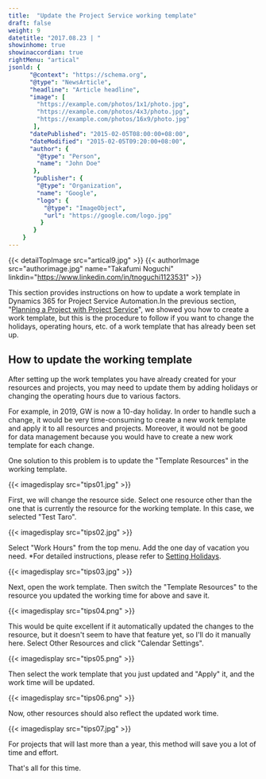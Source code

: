 ```yaml
---
title:  "Update the Project Service working template"
draft: false
weight: 9
datetitle: "2017.08.23 | "
showinhome: true
showinaccordian: true
rightMenu: "artical"
jsonld: {
      "@context": "https://schema.org",
      "@type": "NewsArticle",
      "headline": "Article headline",
      "image": [
        "https://example.com/photos/1x1/photo.jpg",
        "https://example.com/photos/4x3/photo.jpg",
        "https://example.com/photos/16x9/photo.jpg"
       ],
      "datePublished": "2015-02-05T08:00:00+08:00",
      "dateModified": "2015-02-05T09:20:00+08:00",
      "author": {
        "@type": "Person",
        "name": "John Doe"
       },
       "publisher": {
        "@type": "Organization",
        "name": "Google",
        "logo": {
          "@type": "ImageObject",
          "url": "https://google.com/logo.jpg"
         }
       }
    }
---
```

{{< detailTopImage src="artical9.jpg" >}}
{{< authorImage src="authorimage.jpg" name="Takafumi Noguchi" linkdin="https://www.linkedin.com/in/tnoguchi1123531" >}}
<!-- Intro  -->
This section provides instructions on how to update a work template in Dynamics 365 for Project Service Automation.In the previous section, "[Planning a Project with Project Service]()", we showed you how to create a work template, but this is the procedure to follow if you want to change the holidays, operating hours, etc. of a work template that has already been set up.

## How to update the working template
After setting up the work templates you have already created for your resources and projects, you may need to update them by adding holidays or changing the operating hours due to various factors.

For example, in 2019, GW is now a 10-day holiday. In order to handle such a change, it would be very time-consuming to create a new work template and apply it to all resources and projects. Moreover, it would not be good for data management because you would have to create a new work template for each change.

One solution to this problem is to update the "Template Resources" in the working template.
<!-- Image= tips01.jpg -->
{{< imagedisplay src="tips01.jpg" >}}

First, we will change the resource side. Select one resource other than the one that is currently the resource for the working template. In this case, we selected "Test Taro".
<!-- Image= tips02.jpg -->
{{< imagedisplay src="tips02.jpg" >}}

Select "Work Hours" from the top menu. Add the one day of vacation you need.
*For detailed instructions, please refer to [Setting Holidays]().
<!-- Image= tips03.jpg -->
{{< imagedisplay src="tips03.jpg" >}}

Next, open the work template. Then switch the "Template Resources" to the resource you updated the working time for above and save it.
<!-- Image= tips04.png -->
{{< imagedisplay src="tips04.png" >}}

This would be quite excellent if it automatically updated the changes to the resource, but it doesn't seem to have that feature yet, so I'll do it manually here. Select Other Resources and click "Calendar Settings".
<!-- Image= tips05.png -->
{{< imagedisplay src="tips05.png" >}}

Then select the work template that you just updated and "Apply" it, and the work time will be updated.
<!-- Image= tips06.png -->
{{< imagedisplay src="tips06.png" >}}

Now, other resources should also reflect the updated work time.
<!-- Image= tips07.jpg -->
{{< imagedisplay src="tips07.jpg" >}}

For projects that will last more than a year, this method will save you a lot of time and effort.

That's all for this time.     
&nbsp;